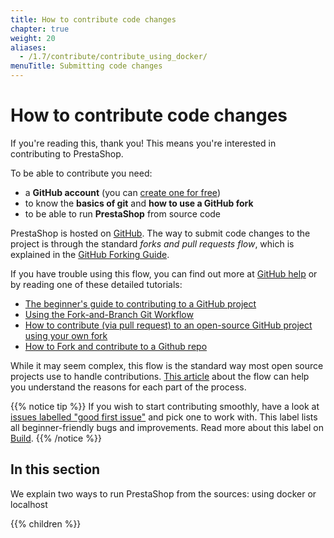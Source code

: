 ```yaml
---
title: How to contribute code changes
chapter: true
weight: 20
aliases:
  - /1.7/contribute/contribute_using_docker/
menuTitle: Submitting code changes
---
```


# How to contribute code changes

If you're reading this, thank you! This means you're interested in contributing to PrestaShop.

To be able to contribute you need:

* a **GitHub account** (you can [create one for free](https://github.com/join))
* to know the **basics of git** and **how to use a GitHub fork**
* to be able to run **PrestaShop** from source code

PrestaShop is hosted on [GitHub](https://github.com/PrestaShop/PrestaShop). The way to submit code changes to the project is through the standard *forks and pull requests flow*, which is explained in the [GitHub Forking Guide](https://guides.github.com/activities/forking/).

If you have trouble using this flow, you can find out more at [GitHub help](https://help.github.com) or by reading one of these detailed tutorials:

- [The beginner's guide to contributing to a GitHub project
](https://akrabat.com/the-beginners-guide-to-contributing-to-a-github-project/)
- [Using the Fork-and-Branch Git Workflow
](https://blog.scottlowe.org/2015/01/27/using-fork-branch-git-workflow/)
- [How to contribute (via pull request) to an open-source GitHub project using your own fork](https://mattstauffer.com/blog/how-to-contribute-to-an-open-source-github-project-using-your-own-fork/)
- [How to Fork and contribute to a Github repo](https://dev.to/ceri_anne_dev/how-to-fork-and-contribute-to-a-github-repo-5bfp)

While it may seem complex, this flow is the standard way most open source projects use to handle contributions. [This article](https://dev.to/mathieuks/introduction-to-github-fork-workflow-why-is-it-so-complex-3ac8) about the flow can help you understand the reasons for each part of the process.

{{% notice tip %}}
If you wish to start contributing smoothly, have a look at [issues labelled "good first issue"](https://github.com/PrestaShop/PrestaShop/issues?q=is%3Aissue+is%3Aopen+label%3A%22good+first+issue%22) and pick one to work with. This label lists all beginner-friendly bugs and improvements. Read more about this label on [Build](https://build.prestashop-project.org/news/a-definition-of-the-good-first-issue-label).
{{% /notice %}}

## In this section

We explain two ways to run PrestaShop from the sources: using docker or localhost

{{% children %}}
